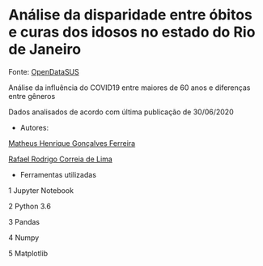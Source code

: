 # Análise da disparidade entre óbitos e curas dos idosos no estado do Rio de Janeiro
Fonte: [OpenDataSUS](https://opendatasus.saude.gov.br/dataset/bd-srag-2020)

Análise da influência do COVID19 entre maiores de 60 anos e diferenças entre gêneros

Dados analisados de acordo com última publicação de 30/06/2020

- Autores: 

[Matheus Henrique Gonçalves Ferreira](github.com/matheushgf)

[Rafael Rodrigo Correia de Lima](github.com/RafaelRCLima)

- Ferramentas utilizadas

1 Jupyter Notebook

2 Python 3.6

3 Pandas

4 Numpy

5 Matplotlib
